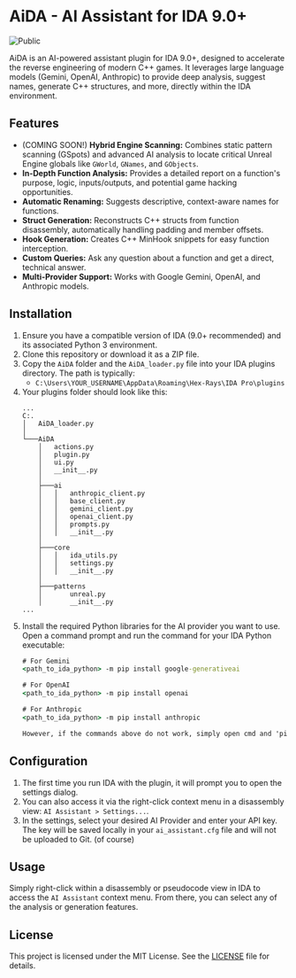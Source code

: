 # AiDA - AI Assistant for IDA 9.0+

![Public](https://img.shields.io/badge/License-MIT-blue.svg)

AiDA is an AI-powered assistant plugin for IDA 9.0+, designed to accelerate the reverse engineering of modern C++ games. It leverages large language models (Gemini, OpenAI, Anthropic) to provide deep analysis, suggest names, generate C++ structures, and more, directly within the IDA environment.

## Features

*   (COMING SOON!) **Hybrid Engine Scanning:** Combines static pattern scanning (GSpots) and advanced AI analysis to locate critical Unreal Engine globals like `GWorld`, `GNames`, and `GObjects`.
*   **In-Depth Function Analysis:** Provides a detailed report on a function's purpose, logic, inputs/outputs, and potential game hacking opportunities.
*   **Automatic Renaming:** Suggests descriptive, context-aware names for functions.
*   **Struct Generation:** Reconstructs C++ structs from function disassembly, automatically handling padding and member offsets.
*   **Hook Generation:** Creates C++ MinHook snippets for easy function interception.
*   **Custom Queries:** Ask any question about a function and get a direct, technical answer.
*   **Multi-Provider Support:** Works with Google Gemini, OpenAI, and Anthropic models.

## Installation

1.  Ensure you have a compatible version of IDA (9.0+ recommended) and its associated Python 3 environment.
2.  Clone this repository or download it as a ZIP file.
3.  Copy the `AiDA` folder and the `AiDA_loader.py` file into your IDA plugins directory. The path is typically:
    *   `C:\Users\YOUR_USERNAME\AppData\Roaming\Hex-Rays\IDA Pro\plugins`
4.  Your plugins folder should look like this:
    ```
    ...
    C:.
    │   AiDA_loader.py
    │
    └───AiDA
        │   actions.py
        │   plugin.py
        │   ui.py
        │   __init__.py
        │
        ├───ai
        │   │   anthropic_client.py
        │   │   base_client.py
        │   │   gemini_client.py
        │   │   openai_client.py
        │   │   prompts.py
        │   │   __init__.py
        │
        ├───core
        │   │   ida_utils.py
        │   │   settings.py
        │   │   __init__.py
        │
        ├───patterns
        │       unreal.py
        │       __init__.py
    ...
    ```
5.  Install the required Python libraries for the AI provider you want to use. Open a command prompt and run the command for your IDA Python executable:
    ```cmd
    # For Gemini
    <path_to_ida_python> -m pip install google-generativeai

    # For OpenAI
    <path_to_ida_python> -m pip install openai

    # For Anthropic
    <path_to_ida_python> -m pip install anthropic

    However, if the commands above do not work, simply open cmd and 'pip install' without needing a path.
    ```

## Configuration

1.  The first time you run IDA with the plugin, it will prompt you to open the settings dialog.
2.  You can also access it via the right-click context menu in a disassembly view: `AI Assistant > Settings...`.
3.  In the settings, select your desired AI Provider and enter your API key. The key will be saved locally in your `ai_assistant.cfg` file and will not be uploaded to Git. (of course)

## Usage

Simply right-click within a disassembly or pseudocode view in IDA to access the `AI Assistant` context menu. From there, you can select any of the analysis or generation features.

## License

This project is licensed under the MIT License. See the [LICENSE](LICENSE) file for details.